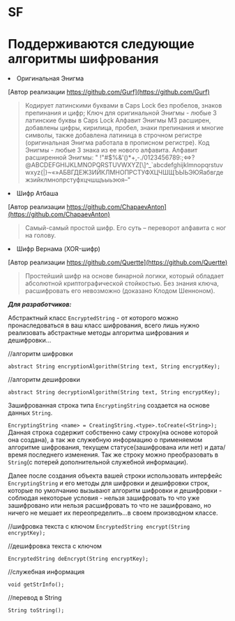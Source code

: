 # SF

# Поддерживаются следующие алгоритмы шифрования
<li>
Оригинальная Энигма

[Автор реализации https://github.com/Gurf](https://github.com/Gurf)

>Кодирует латинскими буквами в Caps Lock без пробелов, знаков препинания и цифр;
Ключ для оригинальной Энигмы - любые 3 латинские буквы в Caps Lock
>Алфавит Энигмы M3 раcширен, добавлены цифры, кирилица, пробел, знаки препинания
и многие символы, также добавлена латиница в строчном регистре
(оригинальная Энигма работала в прописном регистре).
Код Энигмы - любые 3 знака из ее нового алфавита.
Алфавит расширенной Энигмы: " !"#$%&\'()*+,-./0123456789:;<=>?@ABCDEFGHIJKLMNOPQRSTUVWXYZ[\\]^_`abcdefghijklmnopqrstuvwxyz{|}~«»АБВГДЕЖЗИЙКЛМНОПРСТУФХЦЧШЩЪЫЬЭЮЯабвгдежзийклмнопрстуфхцчшщъыьэюя–"
</li>

<li>
Шифр Атбаша

[Автор реализации https://github.com/ChapaevAnton](https://github.com/ChapaevAnton)

>Самый-самый простой шифр. Его суть – переворот алфавита с ног на голову.
</li>

<li>
Шифр Вернама (XOR-шифр)

[Автор реализации https://github.com/Quertte](https://github.com/Quertte)

>Простейший шифр на основе бинарной логики, который обладает абсолютной криптографической стойкостью. Без знания ключа, расшифровать его невозможно (доказано Клодом Шенноном).
</li>

***Для разработчиков:***

Абстрактный класс `EncryptedString` - от которого можно пронаследоваться в ваш класс шифрования, всего лишь нужно реализовать абстрактные методы алгоритма шифрования и дешифровки...

//алгоритм шифровки

```abstract String encryptionAlgorithm(String text, String encryptKey);```

//алгоритм дешифровки

```abstract String decryptionAlgorithm(String text, String encryptKey);```

Зашифрованная строка типа `EncryptingString` создается на основе данных `String`.

`EncryptingString <name> = CreatingString.<type>.toCreate(<String>);`
Данная строка содержит собственно саму строку(на основе которой она создана), а так же служебную информацию о применяемом алгоритме шифрования, текущем статусе(зашифрована или нет) и дата/время последнего изменения. Так же строку можно преобразовать в `String`(с потерей дополнительной служебной информации).

Далее после создания объекта вашей строки использовать интерфейс `EncryptingString` и его методы для шифровки и дешифровки строк, которые по умолчанию вызывают алгоритм шифровки и дешифровки - соблюдая некоторые условия - нельзя зашифровать то что уже зашифровано или нельзя расшифровать то что не зашифровано, но ничего не мешает их переопределить...в своем производном классе.

//шифровка текста с ключом
```EncryptedString encrypt(String encryptKey);```

//дешифровка текста с ключом

```EncryptedString deEncrypt(String encryptKey);```

//служебная информация

```void getStrInfo();```

//перевод в String

```String toString();```
